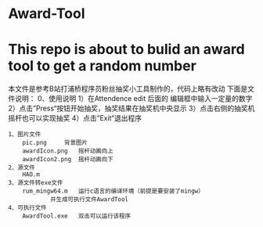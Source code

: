 # Award-Tool
This repo is about to bulid an award tool to get a random number
============================================
本文件是参考B站打浦桥程序员粉丝抽奖小工具制作的，代码上略有改动
下面是文件说明：
	0、使用说明
		1）在Attendence edit 后面的 编辑框中输入一定量的数字
		2）点击”Press“按钮开始抽奖，抽奖结果在抽奖机中央显示
		3）点击右侧的抽奖机摇杆也可以实现抽奖
		4）点击”Exit“退出程序
		
	1、图片文件  
		pic.png		背景图片
		awardIcon.png 	摇杆动画向上
		awardIcon2.png 	摇杆动画向下
	2、源文件
		HAO.m
	3、源文件转exe文件
		rum_mingw64.m	运行c语言的编译环境（前提是要安装了mingw）
				并生成可执行文件AwardTool
	4、可执行文件
		AwardTool.exe 	双击可以运行该程序
